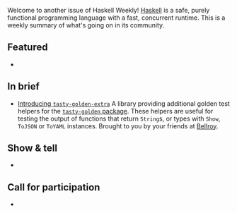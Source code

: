Welcome to another issue of Haskell Weekly!
[Haskell](https://www.haskell.org) is a safe, purely functional programming language with a fast, concurrent runtime.
This is a weekly summary of what's going on in its community.

## Featured

-

## In brief

- [Introducing `tasty-golden-extra`](https://hackage.haskell.org/package/tasty-golden-extra)
  A library providing additional golden test helpers for the [`tasty-golden` package](https://hackage.haskell.org/package/tasty-golden).
  These helpers are useful for testing the output of functions that return `String`s, or types with
  `Show`, `ToJSON` or `ToYAML` instances. Brought to you by your friends at [Bellroy](bellroy.com).

## Show & tell

-

## Call for participation

-
